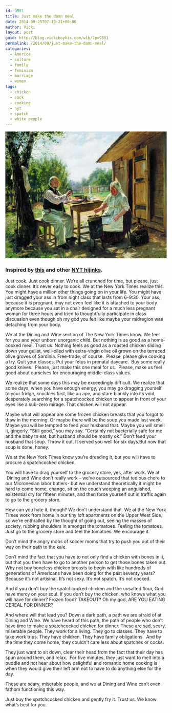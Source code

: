 ```yaml
---
id: 9851
title: Just make the damn meal
date: 2014-09-25T07:19:21+00:00
author: Vicki
layout: post
guid: http://blog.vickiboykis.com/wlb/?p=9851
permalink: /2014/09/just-make-the-damn-meal/
categories:
  - America
  - culture
  - family
  - feminism
  - marriage
  - women
tags:
  - chicken
  - cock
  - cooking
  - nyt
  - spatch
  - white people
---
```

[<img class="aligncenter size-medium wp-image-9854" src="https://raw.githubusercontent.com/veekaybee/wlb/gh-pages/assets/images/2014/09/making-jam-1876.jpgLarge-580x395.jpg" alt="making-jam-1876.jpg!Large" width="580" height="395" />](https://raw.githubusercontent.com/veekaybee/wlb/gh-pages/assets/images/2014/09/making-jam-1876.jpgLarge.jpg)

### Inspired by <a href="http://www.nytimes.com/2014/09/24/dining/just-make-dinner-a-manifesto-for-home-cooking.html" target="_blank">this</a> and other <a href="http://blog.vickiboykis.com/wlb/2011/12/new-york-times-story-idea-bingo-2011/" target="_blank">NYT hijinks</a>.

Just cook. Just cook dinner. We&#8217;re all crunched for time, but please, just cook dinner. It&#8217;s never easy to cook. We at the New York Times realize this. You might have a million other things going on in your life. You might have just dragged your ass in from night class that lasts from 6-9:30. Your ass, because it is pregnant, may not even feel like it is attached to your body anymore because you sat in a chair designed for a much less pregnant woman for three hours and tried to thoughtfully participate in class discussion even though oh my god you felt like maybe your midregion was detaching from your body.

We at the Dining and Wine section of The New York Times know. We feel for you and your unborn unorganic child. But nothing is as good as a home-cooked meal. Trust us. Nothing feels as good as a roasted chicken sliding down your gullet, well-oiled with extra-virgin olive oil grown on the terraced olive groves of Sardinia. Free-trade, of course.  Please, please give cooking a try. Quit your classes. Put your fetus in prenatal daycare.  Buy some really good knives.  Please, just make this one meal for us.  Please, make us feel good about ourselves for encouraging middle-class values.

We realize that some days this may be exceedingly difficult. We realize that some days, when you have enough energy, you may go dragging yourself to your fridge, knuckles first, like an ape, and stare blankly into its void, desperately searching for a spatchcocked chicken to appear in front of your eyes like a sub-zero mirage. That chicken will not appear.

Maybe what will appear are some frozen chicken breasts that you forgot to thaw in the morning. Or maybe there will be the soup you made last week. Maybe you will be tempted to feed your husband that. Maybe you will smell it, gingerly. &#8220;Still good,&#8221; you may say. &#8220;Certainly not bacterially safe for me and the baby to eat, but husband should be mostly ok.&#8221; Don&#8217;t feed your husband that soup. Throw it out. It served you well for six days.But now that soup is done, honey.

We at the New York Times know you&#8217;re dreading it, but you will have to procure a spatchcocked chicken.

You will have to drag yourself to the grocery store, yes, after work. We at  Dining and Wine don&#8217;t really work &#8211; we&#8217;ve outsourced that tedious chore to our Micronesian labor butlers- but we understand theoretically it might be hard to come home, change, sit on the couch weeping an anguished, existential cry for fifteen minutes, and then force yourself out in traffic again to go to the grocery store.

How can you hate it, though? We don&#8217;t understand that. We at the New York Times work from home in our tiny loft apartments on the Upper West Side, so we&#8217;re enthralled by the thought of going out, seeing the masses of society, rubbing shoulders in amongst the tomatoes. Feeling the tomatoes. Just go to the grocery store and feel the tomatoes. We encourage it.

Don&#8217;t mind the angry mobs of soccer moms that try to push you out of their way on their path to the kale.

Don&#8217;t mind the fact that you have to not only find a chicken with bones in it, but that you then have to go to another person to get those bones taken out. Why not buy boneless chicken breasts to begin with like hundreds of generations of Americans have been doing for the past seventy years? Because it&#8217;s not artisinal. It&#8217;s not sexy. It&#8217;s not spatch. It&#8217;s not cocked.

And if you don&#8217;t buy the spatchcocked chicken and the unsalted flour, God have mercy on your soul. If you don&#8217;t buy the chicken, who knows what you will have for dinner? Frozen food? TAKEOUT? Oh my god, ARE YOU EATING CEREAL FOR DINNER?

And where will that lead you? Down a dark path, a path we are afraid of at Dining and Wine. We have heard of this path, the path of people who don&#8217;t have time to make a spatchcocked chicken for dinner. These are sad, scary, miserable people. They work for a living. They go to classes. They have to take work trips. They have children. They have family obligations.  And by the time they come home, they couldn&#8217;t care less about spatches or cocks.

They just want to sit down, clear their head from the fact that their day has spun around them, and relax.  For five minutes, they just want to melt into a puddle and not hear about how delightful and romantic home cooking is when they would give their left arm not to have to do anything else for the day.

These are scary, miserable people, and we at Dining and Wine can&#8217;t even fathom functioning this way.

Just buy the spatchcocked chicken and gently fry it. Trust us. We know what&#8217;s best for you.